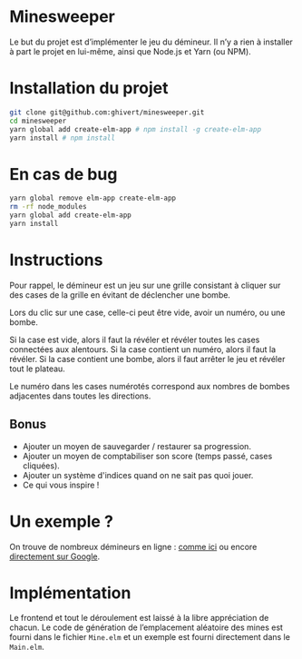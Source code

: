 # Minesweeper

Le but du projet est d’implémenter le jeu du démineur. Il n’y a rien à installer à part le projet en lui-même, ainsi que Node.js et Yarn (ou NPM).

# Installation du projet

```bash
git clone git@github.com:ghivert/minesweeper.git
cd minesweeper
yarn global add create-elm-app # npm install -g create-elm-app
yarn install # npm install
```

# En cas de bug

```bash
yarn global remove elm-app create-elm-app
rm -rf node_modules
yarn global add create-elm-app
yarn install
```

# Instructions

Pour rappel, le démineur est un jeu sur une grille consistant à cliquer sur des cases de la grille en évitant de déclencher une bombe.

Lors du clic sur une case, celle-ci peut être vide, avoir un numéro, ou une bombe.

Si la case est vide, alors il faut la révéler et révéler toutes les cases connectées aux alentours.
Si la case contient un numéro, alors il faut la révéler.
Si la case contient une bombe, alors il faut arrêter le jeu et révéler tout le plateau.

Le numéro dans les cases numérotés correspond aux nombres de bombes adjacentes dans toutes les directions.

## Bonus

- Ajouter un moyen de sauvegarder / restaurer sa progression.
- Ajouter un moyen de comptabiliser son score (temps passé, cases cliquées).
- Ajouter un système d'indices quand on ne sait pas quoi jouer.
- Ce qui vous inspire !

# Un exemple ?

On trouve de nombreux démineurs en ligne : [comme ici](http://minesweeperonline.com/) ou encore [directement sur Google](https://www.google.com/search?q=minesweeper&oq=minesweeper&aqs=chrome..69i57j46j0l2j46j0l3.1466j0j7&sourceid=chrome&ie=UTF-8).

# Implémentation

Le frontend et tout le déroulement est laissé à la libre appréciation de chacun. Le code de génération de l’emplacement aléatoire des mines est fourni dans le fichier `Mine.elm` et un exemple est fourni directement dans le `Main.elm`.

